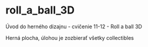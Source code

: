 # roll_a_ball_3D
Úvod do herného dizajnu - cvičenie 11-12 - Roll a ball 3D

Herná plocha, úlohou je zozbierať všetky collectibles
